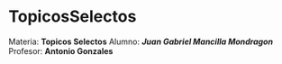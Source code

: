 # TopicosSelectos
 Materia: **Topicos Selectos**
 Alumno: **_Juan Gabriel Mancilla Mondragon_**
 Profesor: **Antonio Gonzales**